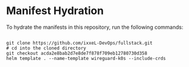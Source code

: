 
# Manifest Hydration

To hydrate the manifests in this repository, run the following commands:

```shell

git clone https://github.com/ixxeL-DevOps/fullstack.git
# cd into the cloned directory
git checkout acda2e8bab2d7e8de7f878f709eb12780730d358
helm template . --name-template wireguard-k0s --include-crds
```